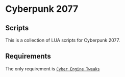 # Cyberpunk 2077

## Scripts

This is a collection of LUA scripts for Cyberpunk 2077. 

## Requirements

The only requirement is [`Cyber Engine Tweaks`](https://www.nexusmods.com/cyberpunk2077/mods/107)

